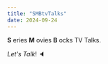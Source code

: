 ```yaml
---
title: "SMBtvTalks"
date: 2024-09-24
---
```


__S__ eries __M__ ovies __B__ ocks TV Talks.

_Let's Talk_! 🔈
